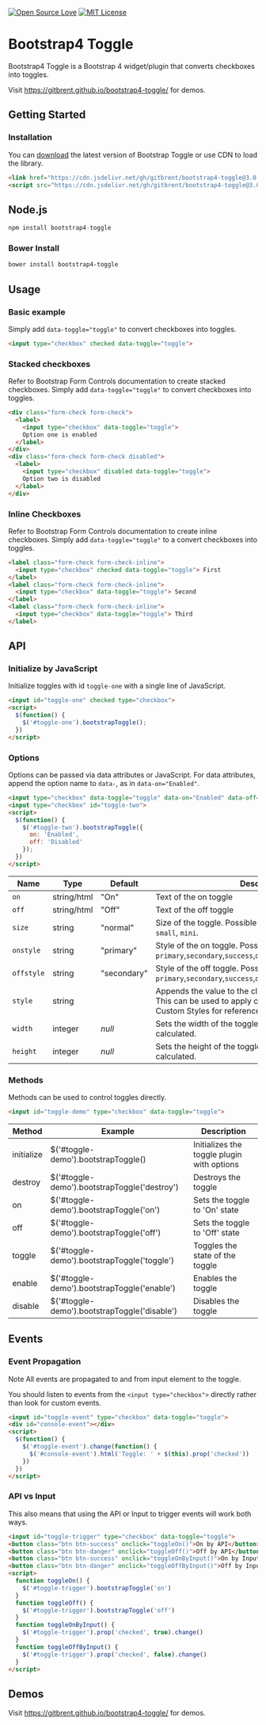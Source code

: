 [![Open Source Love](https://badges.frapsoft.com/os/v1/open-source.svg?v=103)](https://github.com/ellerbrock/open-source-badge/) [![MIT License](https://badges.frapsoft.com/os/mit/mit.svg?v=103)](https://opensource.org/licenses/mit-license.php)

# Bootstrap4 Toggle

Bootstrap4 Toggle is a Bootstrap 4 widget/plugin that converts checkboxes into toggles.

Visit https://gitbrent.github.io/bootstrap4-toggle/ for demos.

## Getting Started

### Installation
You can [download](https://github.com/gitbrent/bootstrap4-toggle/archive/master.zip) the latest version of Bootstrap Toggle or use CDN to load the library.

```html
<link href="https://cdn.jsdelivr.net/gh/gitbrent/bootstrap4-toggle@3.0.0/css/bootstrap4-toggle.min.css" rel="stylesheet">
<script src="https://cdn.jsdelivr.net/gh/gitbrent/bootstrap4-toggle@3.0.0/js/bootstrap4-toggle.min.js"></script>
```

## Node.js
```javascript
npm install bootstrap4-toggle
```

### Bower Install
```bash
bower install bootstrap4-toggle
```

## Usage

### Basic example
Simply add `data-toggle="toggle"` to convert checkboxes into toggles.

```html
<input type="checkbox" checked data-toggle="toggle">
```

### Stacked checkboxes
Refer to Bootstrap Form Controls documentation to create stacked checkboxes. Simply add `data-toggle="toggle"` to convert checkboxes into toggles.

```html
<div class="form-check form-check">
  <label>
    <input type="checkbox" data-toggle="toggle">
    Option one is enabled
  </label>
</div>
<div class="form-check form-check disabled">
  <label>
    <input type="checkbox" disabled data-toggle="toggle">
    Option two is disabled
  </label>
</div>
```

### Inline Checkboxes
Refer to Bootstrap Form Controls documentation to create inline checkboxes. Simply add `data-toggle="toggle"` to a convert checkboxes into toggles.

```html
<label class="form-check form-check-inline">
  <input type="checkbox" checked data-toggle="toggle"> First
</label>
<label class="form-check form-check-inline">
  <input type="checkbox" data-toggle="toggle"> Second
</label>
<label class="form-check form-check-inline">
  <input type="checkbox" data-toggle="toggle"> Third
</label>
```

## API

### Initialize by JavaScript
Initialize toggles with id `toggle-one` with a single line of JavaScript.

```html
<input id="toggle-one" checked type="checkbox">
<script>
  $(function() {
    $('#toggle-one').bootstrapToggle();
  })
</script>
```

### Options
Options can be passed via data attributes or JavaScript. For data attributes, append the option name to `data-`, as in `data-on="Enabled"`.

```html
<input type="checkbox" data-toggle="toggle" data-on="Enabled" data-off="Disabled">
<input type="checkbox" id="toggle-two">
<script>
  $(function() {
    $('#toggle-two').bootstrapToggle({
      on: 'Enabled',
      off: 'Disabled'
    });
  })
</script>
```

Name|Type|Default|Description|
---|---|---|---
`on`|string/html|"On"|Text of the on toggle
`off`|string/html|"Off"|Text of the off toggle
`size`|string|"normal"|Size of the toggle. Possible values are `large`, `normal`, `small`, `mini`.
`onstyle`|string|"primary"|Style of the on toggle. Possible values are: `primary`,`secondary`,`success`,`danger`,`warning`,`info`,`light`,`dark`
`offstyle`|string|"secondary"|Style of the off toggle. Possible values are: `primary`,`secondary`,`success`,`danger`,`warning`,`info`,`light`,`dark`
`style`|string| |Appends the value to the class attribute of the toggle. This can be used to apply custom styles. Refer to Custom Styles for reference.
`width`|integer|*null*|Sets the width of the toggle. if set to *null*, width will be calculated.
`height`|integer|*null*|Sets the height of the toggle. if set to *null*, height will be calculated.

### Methods
Methods can be used to control toggles directly.

```html
<input id="toggle-demo" type="checkbox" data-toggle="toggle">
```

Method     |Example                                       |Description
-----------|----------------------------------------------|------------------------------------------
initialize | $('#toggle-demo').bootstrapToggle()          |Initializes the toggle plugin with options
destroy    | $('#toggle-demo').bootstrapToggle('destroy') |Destroys the toggle
on         | $('#toggle-demo').bootstrapToggle('on')      |Sets the toggle to 'On' state
off        | $('#toggle-demo').bootstrapToggle('off')     |Sets the toggle to 'Off' state
toggle     | $('#toggle-demo').bootstrapToggle('toggle')  |Toggles the state of the toggle
enable     | $('#toggle-demo').bootstrapToggle('enable')  |Enables the toggle
disable    | $('#toggle-demo').bootstrapToggle('disable') |Disables the toggle

## Events

### Event Propagation
Note All events are propagated to and from input element to the toggle.

You should listen to events from the `<input type="checkbox">` directly rather than look for custom events.

```html
<input id="toggle-event" type="checkbox" data-toggle="toggle">
<div id="console-event"></div>
<script>
  $(function() {
    $('#toggle-event').change(function() {
      $('#console-event').html('Toggle: ' + $(this).prop('checked'))
    })
  })
</script>
```

### API vs Input
This also means that using the API or Input to trigger events will work both ways.

```html
<input id="toggle-trigger" type="checkbox" data-toggle="toggle">
<button class="btn btn-success" onclick="toggleOn()">On by API</button>
<button class="btn btn-danger" onclick="toggleOff()">Off by API</button>
<button class="btn btn-success" onclick="toggleOnByInput()">On by Input</button>
<button class="btn btn-danger" onclick="toggleOffByInput()">Off by Input</button>
<script>
  function toggleOn() {
    $('#toggle-trigger').bootstrapToggle('on')
  }
  function toggleOff() {
    $('#toggle-trigger').bootstrapToggle('off')  
  }
  function toggleOnByInput() {
    $('#toggle-trigger').prop('checked', true).change()
  }
  function toggleOffByInput() {
    $('#toggle-trigger').prop('checked', false).change()
  }
</script>
```

## Demos
Visit https://gitbrent.github.io/bootstrap4-toggle/ for demos.
